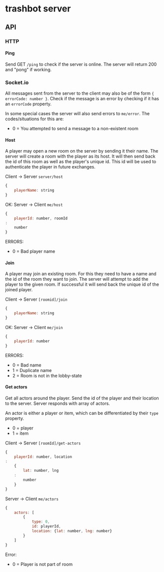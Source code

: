 # trashbot server

## API

### HTTP

#### Ping

Send GET `/ping` to check if the server is online. The server will return
200 and "pong" if working.

### Socket.io

All messages sent from the server to the client may also be of the form
`{ errorCode: number }`. Check if the message is an error by checking if it has
an `errorCode` property.

In some special cases the server will also send errors to `me/error`. The
codes/situations for this are:

- 0 = You attempted to send a message to a non-existent room

#### Host

A player may open a new room on the server by sending it their name. The server
will create a room with the player as its host. It will then send back the id
of this room as well as the player's unique id. This id will be used to
authenticate the player in future exchanges.

Client -> Server `server/host`

```js
{
    playerName: string
}
```

OK: Server -> Client `me/host`

```js 
{
    playerId: number, roomId
:
    number
}
```

ERRORS:

- 0 = Bad player name

#### Join

A player may join an existing room. For this they need to have a name and
the id of the room they want to join. The server will attempt to add the
player to the given room. If successful it will send back the unique id of the
joined player.

Client -> Server `[roomid]/join`

```js
{
    playerName: string
}
```

OK: Server -> Client `me/join`

```js
{
    playerId: number
}
```

ERRORS:

- 0 = Bad name
- 1 = Duplicate name
- 2 = Room is not in the lobby-state

#### Get actors

Get all actors around the player. Send the id of the player and their
location to the server. Server responds with array of actors.

An actor is either a player or item, which can be differentiated by their
`type` property.

- 0 = player
- 1 = item

Client -> Server `[roomId]/get-actors`

```js
{
    playerId: number, location
:
    {
        lat: number, lng
    :
        number
    }
}
```

Server -> Client `me/actors`

```js
{
    actors: [
        {
            type: 0,
            id: playerId,
            location: {lat: number, lng: number}
        }
    ]
}
```

Error:

- 0 = Player is not part of room
